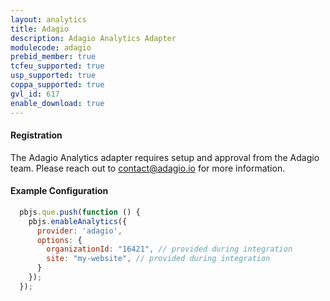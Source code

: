 ```yaml
---
layout: analytics
title: Adagio
description: Adagio Analytics Adapter
modulecode: adagio
prebid_member: true
tcfeu_supported: true
usp_supported: true
coppa_supported: true
gvl_id: 617
enable_download: true
---
```


#### Registration

The Adagio Analytics adapter requires setup and approval from the Adagio team. Please reach out to <contact@adagio.io> for more information.

#### Example Configuration

```js
  pbjs.que.push(function () {
    pbjs.enableAnalytics({
      provider: 'adagio',
      options: {
        organizationId: "16421", // provided during integration
        site: "my-website", // provided during integration
      }
    });
  });
```
